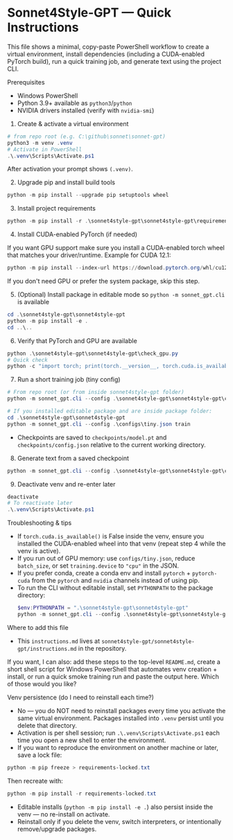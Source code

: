 # Sonnet4Style-GPT — Quick Instructions

This file shows a minimal, copy-paste PowerShell workflow to create a virtual environment, install dependencies (including a CUDA-enabled PyTorch build), run a quick training job, and generate text using the project CLI.

Prerequisites
- Windows PowerShell
- Python 3.9+ available as `python3`/`python`
- NVIDIA drivers installed (verify with `nvidia-smi`)

1) Create & activate a virtual environment

```powershell
# from repo root (e.g. C:\github\sonnet\sonnet-gpt)
python3 -m venv .venv
# Activate in PowerShell
.\.venv\Scripts\Activate.ps1
```

After activation your prompt shows `(.venv)`.

2) Upgrade pip and install build tools

```powershell
python -m pip install --upgrade pip setuptools wheel
```

3) Install project requirements

```powershell
python -m pip install -r .\sonnet4style-gpt\sonnet4style-gpt\requirements.txt
```

4) Install CUDA-enabled PyTorch (if needed)

If you want GPU support make sure you install a CUDA-enabled torch wheel that matches your driver/runtime. Example for CUDA 12.1:

```powershell
python -m pip install --index-url https://download.pytorch.org/whl/cu121 torch torchvision torchaudio --upgrade
```

If you don't need GPU or prefer the system package, skip this step.

5) (Optional) Install package in editable mode so `python -m sonnet_gpt.cli` is available

```powershell
cd .\sonnet4style-gpt\sonnet4style-gpt
python -m pip install -e .
cd ..\..
```

6) Verify that PyTorch and GPU are available

```powershell
python .\sonnet4style-gpt\sonnet4style-gpt\check_gpu.py
# Quick check
python -c "import torch; print(torch.__version__, torch.cuda.is_available(), torch.cuda.get_device_name(0) if torch.cuda.is_available() else 'N/A')"
```

7) Run a short training job (tiny config)

```powershell
# From repo root (or from inside sonnet4style-gpt folder)
python -m sonnet_gpt.cli --config .\sonnet4style-gpt\sonnet4style-gpt\configs\tiny.json train

# If you installed editable package and are inside package folder:
cd .\sonnet4style-gpt\sonnet4style-gpt
python -m sonnet_gpt.cli --config .\configs\tiny.json train
```

- Checkpoints are saved to `checkpoints/model.pt` and `checkpoints/config.json` relative to the current working directory.

8) Generate text from a saved checkpoint

```powershell
python -m sonnet_gpt.cli --config .\sonnet4style-gpt\sonnet4style-gpt\configs\tiny.json generate --prompt "To be, or not to be" --ckpt_dir .\checkpoints
```

9) Deactivate venv and re-enter later

```powershell
deactivate
# To reactivate later
.\.venv\Scripts\Activate.ps1
```

Troubleshooting & tips
- If `torch.cuda.is_available()` is False inside the venv, ensure you installed the CUDA-enabled wheel into that venv (repeat step 4 while the venv is active).
- If you run out of GPU memory: use `configs/tiny.json`, reduce `batch_size`, or set `training.device` to `"cpu"` in the JSON.
- If you prefer conda, create a conda env and install `pytorch` + `pytorch-cuda` from the `pytorch` and `nvidia` channels instead of using pip.
- To run the CLI without editable install, set `PYTHONPATH` to the package directory:
  ```powershell
  $env:PYTHONPATH = ".\sonnet4style-gpt\sonnet4style-gpt"
  python -m sonnet_gpt.cli --config .\sonnet4style-gpt\sonnet4style-gpt\configs\tiny.json train
  ```

Where to add this file
- This `instructions.md` lives at `sonnet4style-gpt/sonnet4style-gpt/instructions.md` in the repository.

If you want, I can also: add these steps to the top-level `README.md`, create a short shell script for Windows PowerShell that automates venv creation + install, or run a quick smoke training run and paste the output here. Which of those would you like? 

Venv persistence (do I need to reinstall each time?)

- No — you do NOT need to reinstall packages every time you activate the same virtual environment. Packages installed into `.venv` persist until you delete that directory.
- Activation is per shell session; run `.\.venv\Scripts\Activate.ps1` each time you open a new shell to enter the environment.
- If you want to reproduce the environment on another machine or later, save a lock file:

```powershell
python -m pip freeze > requirements-locked.txt
```

Then recreate with:

```powershell
python -m pip install -r requirements-locked.txt
```

- Editable installs (`python -m pip install -e .`) also persist inside the venv — no re-install on activate.
- Reinstall only if you delete the venv, switch interpreters, or intentionally remove/upgrade packages.
